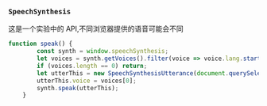 ### `SpeechSynthesis`

这是一个实验中的 API,不同浏览器提供的语音可能会不同

```javascript
function speak() {
        const synth = window.speechSynthesis;
        let voices = synth.getVoices().filter(voice => voice.lang.startsWith(document.querySelector('html').lang));
        if (voices.length == 0) return;
        let utterThis = new SpeechSynthesisUtterance(document.querySelector('.content').textContent);
        utterThis.voice = voices[0];
        synth.speak(utterThis);
    }
```
